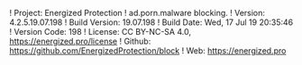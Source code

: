 ! Project: Energized Protection
! ad.porn.malware blocking.
! Version: 4.2.5.19.07.198
! Build Version: 19.07.198
! Build Date: Wed, 17 Jul 19 20:35:46
! Version Code: 198
! License: CC BY-NC-SA 4.0, https://energized.pro/license
! Github: https://github.com/EnergizedProtection/block
! Web: https://energized.pro
